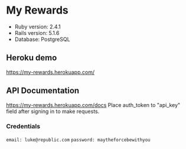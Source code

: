 # My Rewards
* Ruby version: 2.4.1
* Rails version: 5.1.6
* Database: PostgreSQL

## Heroku demo
https://my-rewards.herokuapp.com/

## API Documentation
https://my-rewards.herokuapp.com/docs
Place auth_token to "api_key" field after signing in to make requests.

### Credentials
``email: luke@republic.com``
``password: maytheforcebewithyou``
